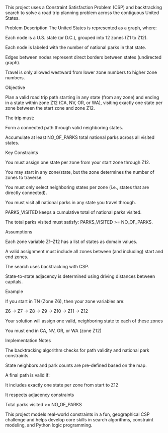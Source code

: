 This project uses a Constraint Satisfaction Problem (CSP) and backtracking search to solve a road trip planning problem across the contiguous United States.

Problem Description
The United States is represented as a graph, where:

Each node is a U.S. state (or D.C.), grouped into 12 zones (Z1 to Z12).

Each node is labeled with the number of national parks in that state.

Edges between nodes represent direct borders between states (undirected graph).

Travel is only allowed westward from lower zone numbers to higher zone numbers.

Objective

Plan a valid road trip path starting in any state (from any zone) and ending in a state within zone Z12 (CA, NV, OR, or WA), visiting exactly one state per zone between the start zone and zone Z12. 

The trip must:

Form a connected path through valid neighboring states.

Accumulate at least NO_OF_PARKS total national parks across all visited states.

Key Constraints

You must assign one state per zone from your start zone through Z12.

You may start in any zone/state, but the zone determines the number of zones to traverse.

You must only select neighboring states per zone (i.e., states that are directly connected).

You must visit all national parks in any state you travel through.

PARKS_VISITED keeps a cumulative total of national parks visited.

The total parks visited must satisfy: PARKS_VISITED >= NO_OF_PARKS.

Assumptions

Each zone variable Z1–Z12 has a list of states as domain values.

A valid assignment must include all zones between (and including) start and end zones.

The search uses backtracking with CSP.

State-to-state adjacency is determined using driving distances between capitals.

Example

If you start in TN (Zone Z6), then your zone variables are:

Z6 -> Z7 -> Z8 -> Z9 -> Z10 -> Z11 -> Z12

Your solution will assign one valid, neighboring state to each of these zones

You must end in CA, NV, OR, or WA (zone Z12)

Implementation Notes

The backtracking algorithm checks for path validity and national park constraints.

State neighbors and park counts are pre-defined based on the map.

A final path is valid if:

It includes exactly one state per zone from start to Z12

It respects adjacency constraints

Total parks visited >= NO_OF_PARKS

This project models real-world constraints in a fun, geographical CSP challenge and helps develop core skills in search algorithms, constraint modeling, and Python logic programming.

